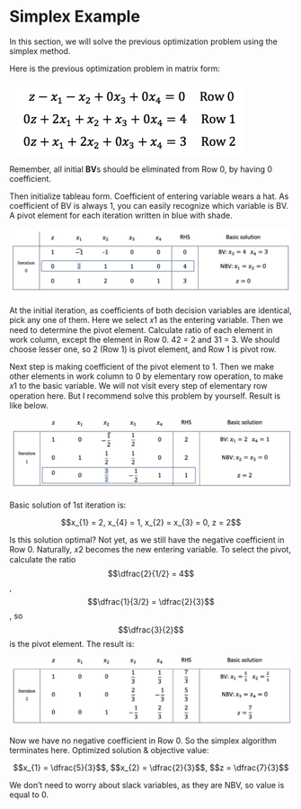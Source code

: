 # Simplex Example

In this section, we will solve the previous optimization problem using the simplex method.

Here is the previous optimization problem in matrix form:

![](images/s2.png)

Remember, all initial **BV**s should be eliminated from Row 0, by having 0 coefficient.

Then initialize tableau form. Coefficient of entering variable wears a hat. As coefficient of BV is always 1, you can easily recognize which variable is BV. A pivot element for each iteration written in blue with shade.

![](images/s3.png)

At the initial iteration, as coefficients of both decision variables are identical, pick any one of them. Here we select 𝑥1 as the entering variable. Then we need to determine the pivot element. Calculate ratio of
each element in work column, except the element in Row 0. 42 = 2 and 31 = 3. We should choose lesser one, so 2 (Row 1) is pivot element, and Row 1 is pivot row.

Next step is making coefficient of the pivot element to 1. Then we make other elements in work column to 0 by elementary row operation, to make 𝑥1 to the basic variable. We will not visit every step of elementary row operation here. But I recommend solve this problem by yourself. Result is like below.

![](images/s4.png)

Basic solution of 1st iteration is:

<p style="text-align: center;">$$x_{1} = 2, x_{4} = 1, x_{2} = x_{3} = 0, z = 2$$</p>

Is this solution optimal? Not yet, as we still have the negative coefficient in Row 0. Naturally, 𝑥2
becomes the new entering variable. To select the pivot, calculate the ratio $$\dfrac{2}{1/2} = 4$$, $$\dfrac{1}{3/2} = \dfrac{2}{3}$$, so $$\dfrac{3}{2}$$ is the pivot element.  The result is:

![](images/s5.png)

Now we have no negative coefficient in Row 0. So the simplex algorithm terminates here. Optimized solution & objective value:

<p style="text-align: center;">$$x_{1} = \dfrac{5}{3}$$, $$x_{2} = \dfrac{2}{3}$$, $$z = \dfrac{7}{3}$$</p>

We don’t need to worry about slack variables, as they are NBV, so value is equal to 0.

